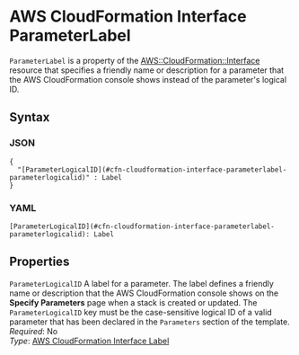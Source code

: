 # AWS CloudFormation Interface ParameterLabel<a name="aws-properties-cloudformation-interface-parameterlabel"></a>

`ParameterLabel` is a property of the [AWS::CloudFormation::Interface](aws-resource-cloudformation-interface.md) resource that specifies a friendly name or description for a parameter that the AWS CloudFormation console shows instead of the parameter's logical ID\.

## Syntax<a name="w13ab1c21c10c57c28c27b5"></a>

### JSON<a name="aws-properties-cloudformation-interface-parameterlabel-syntax.json"></a>

```
{
  "[ParameterLogicalID](#cfn-cloudformation-interface-parameterlabel-parameterlogicalid)" : Label
}
```

### YAML<a name="aws-properties-cloudformation-interface-parameterlabel-syntax.yaml"></a>

```
[ParameterLogicalID](#cfn-cloudformation-interface-parameterlabel-parameterlogicalid): Label
```

## Properties<a name="w13ab1c21c10c57c28c27b7"></a>

`ParameterLogicalID`  <a name="cfn-cloudformation-interface-parameterlabel-parameterlogicalid"></a>
A label for a parameter\. The label defines a friendly name or description that the AWS CloudFormation console shows on the **Specify Parameters** page when a stack is created or updated\. The `ParameterLogicalID` key must be the case\-sensitive logical ID of a valid parameter that has been declared in the `Parameters` section of the template\.  
*Required*: No  
*Type*: [AWS CloudFormation Interface Label](aws-properties-cloudformation-interface-label.md)